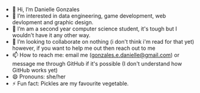 - 👋 Hi, I’m Danielle Gonzales
- 👀 I’m interested in data engineering, game development, web devlopment and graphic design. 
- 🌱 I’m am a second year computer science student, it's tough but I wouldn't have it any other way. 
- 💞️ I’m looking to collaborate on nothing (i don't think i'm read for that yet) however, if you want to help me out then reach out to me
- 📫 How to reach me: email me (gonzales.e.danielle@gmail.com) or message me through GitHub if it's possible (I don't understand how GitHub works yet)
- 😄 Pronouns: she/her
- ⚡ Fun fact: Pickles are my favourite vegetable.

<!---
slothhhhhhhhhhub/slothhhhhhhhhhub is a ✨ special ✨ repository because its `README.md` (this file) appears on your GitHub profile.
You can click the Preview link to take a look at your changes.
--->
